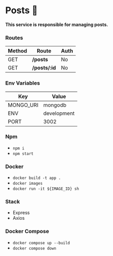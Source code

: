 # Posts 📃

**This service is responsible for managing posts.**

### Routes

| Method | Route          | Auth |
| ------ | -------------- | ---- |
| GET    | **/posts**     | No   |
| GET    | **/posts/:id** | No   |

### Env Variables

| Key       | Value       |
| --------- | ----------- |
| MONGO_URI | mongodb     |
| ENV       | development |
| PORT      | 3002        |

### Npm

- `npm i`
- `npm start`

### Docker

- `docker build -t app .`
- `docker images`
- `docker run -it ${IMAGE_ID} sh`

### Stack

- Express
- Axios

### Docker Compose

- `docker compose up --build`
- `docker compose down`
